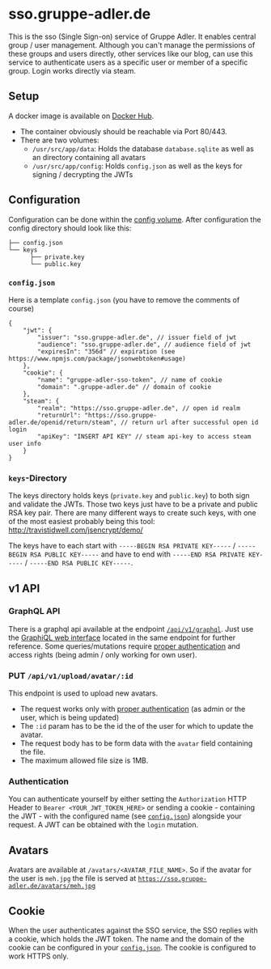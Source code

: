 # sso.gruppe-adler.de

This is the sso (Single Sign-on) service of Gruppe Adler. It enables central group / user management. Although you can't manage the permissions of these groups and users directly, other services like our blog, can use this service to authenticate users as a specific user or member of a specific group. Login works directly via steam.

## Setup
A docker image is available on [Docker Hub](https://hub.docker.com/r/gruppeadler/sso).  
- The container obviously should be reachable via Port 80/443.  
- There are two volumes:
    - `/usr/src/app/data`: Holds the database `database.sqlite` as well as an directory containing all avatars
    - `/usr/src/app/config`: Holds `config.json` as well as the keys for signing / decrypting the JWTs

## Configuration
Configuration can be done within the [config volume](#Setup). After configuration the config directory should look like this:
```
├── config.json
└── keys 
      ├── private.key
      └── public.key
```

### `config.json`
Here is a template `config.json` (you have to remove the comments of course)
```jsonc
{
    "jwt": {
        "issuer": "sso.gruppe-adler.de", // issuer field of jwt
        "audience": "sso.gruppe-adler.de", // audience field of jwt
        "expiresIn": "356d" // expiration (see https://www.npmjs.com/package/jsonwebtoken#usage)
    },
    "cookie": {
        "name": "gruppe-adler-sso-token", // name of cookie
        "domain": ".gruppe-adler.de" // domain of cookie
    },
    "steam": {
        "realm": "https://sso.gruppe-adler.de", // open id realm 
        "returnUrl": "https://sso.gruppe-adler.de/openid/return/steam", // return url after successful open id login
        "apiKey": "INSERT API KEY" // steam api-key to access steam user info
    }
}
```

### `keys`-Directory

The keys directory holds keys (`private.key` and `public.key`) to both sign and validate the JWTs. Those two keys just have to be a private and public RSA key pair. There are many different ways to create such keys, with one of the most easiest probably being this tool: http://travistidwell.com/jsencrypt/demo/

The keys have to each start with `-----BEGIN RSA PRIVATE KEY-----` / `-----BEGIN RSA PUBLIC KEY-----` and have to end with `-----END RSA PRIVATE KEY-----` / `-----END RSA PUBLIC KEY-----`.

## v1 API

### GraphQL API
There is a graphql api available at the endpoint [`/api/v1/graphql`](https://sso.gruppe-adler.de/api/v1/graphql).
Just use the [GraphiQL web interface](https://sso.gruppe-adler.de/api/v1/graphql) located in the same endpoint for further reference.
Some queries/mutations require [proper authentication](#authentication) and access rights (being admin / only working for own user).

### PUT `/api/v1/upload/avatar/:id`
This endpoint is used to upload new avatars.
- The request works only with [proper authentication](#authentication) (as admin or the user, which is being updated)
- The `:id` param has to be the id the of the user for which to update the avatar.  
- The request body has to be form data with the `avatar` field containing the file.
- The maximum allowed file size is 1MB.  

### Authentication
You can authenticate yourself by either setting the `Authorization` HTTP Header to `Bearer <YOUR_JWT_TOKEN_HERE>` or sending a cookie - containing the JWT - with the configured name (see [`config.json`](#config.json)) alongside your request.
A JWT can be obtained with the `login` mutation.

## Avatars
Avatars are available at `/avatars/<AVATAR_FILE_NAME>`. So if the avatar for the user is `meh.jpg` the file is served at [`https://sso.gruppe-adler.de/avatars/meh.jpg`](https://sso.gruppe-adler.de/avatars/lg77opahotl4g7n63kydh.gif)

## Cookie
When the user authenticates against the SSO service, the SSO replies with a cookie, which holds the JWT token. The name and the domain of the cookie can be configured in your [`config.json`](#config.json). The cookie is configured to work HTTPS only.
